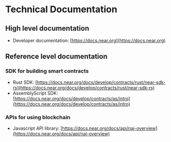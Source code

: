 # Technical Documentation

## High level documentation

* Developer documentation: [https://docs.near.org](https://docs.near.org)

## Reference level documentation

### SDK for building smart contracts

* Rust SDK: [https://docs.near.org/docs/develop/contracts/rust/near-sdk-rs](https://docs.near.org/docs/develop/contracts/rust/near-sdk-rs)
* AssemblyScript SDK: [https://docs.near.org/docs/develop/contracts/as/intro](https://docs.near.org/docs/develop/contracts/as/intro)

### APIs for using blockchain

* Javascript API library: [https://docs.near.org/docs/api/naj-overview](https://docs.near.org/docs/api/naj-overview)

